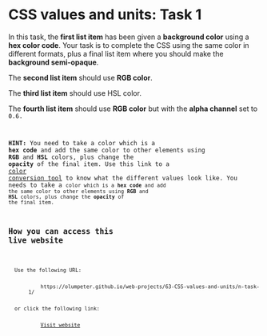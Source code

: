 # CSS values and units: Task 1

In this task, the **first list item** has been given a **background color** using a **hex color code**. Your task is to complete the CSS using the same color in different formats, plus a final list item where you should make the **background semi-opaque**.

The **second list item** should use **RGB color**. 
    
The **third list item** should use HSL color.
    
The **fourth list item** should use **RGB color** but with the **alpha channel** set to <code>0.6.
    
**HINT:**
You need to take a color which is a **hex code** and add the same color to other elements using **RGB** and **HSL** colors, plus change the **opacity** of the 
final item. Use this link to a <a href="https://convertingcolors.com/hex-color-86DEFA.html">color conversion tool</a> to know what the different values look like. You needs to take a <code>color which is a **hex code** and add the same color to other elements using **RGB** and **HSL** colors, plus change the **opacity** of the final item. 

## How you can access this live website

<dl>
  Use the following URL:
  <dd>
    https://olumpeter.github.io/web-projects/63-CSS-values-and-units/n-task-1/
  </dd>
  or click the following link:
  <dd>
    <a href="https://olumpeter.github.io/web-projects/63-CSS-values-and-units/n-task-1/">Visit website</a>
  </dd>
</dl>
